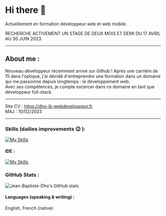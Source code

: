 # Hi there 👋

Actuellement en formation développeur web et web mobile.

RECHERCHE ACTIVEMENT UN STAGE DE DEUX MOIS ET DEMI DU 17 AVRIL AU 30 JUIN 2023.
***
## About me :

Nouveau développeur récemment arrivé sur Github !
Après une carrière de 15 dans l'optique, j'ai décidé d'entreprendre une formation dans un domaine qui me passionne depuis longtemps : le développement web.<br>
Avec ses compétences, je compte excercer dans ce domaine en tant que développeur full-stack.
***
Site CV : https://dho-jb-webdeveloppeur.fr<br>
MAJ : 10/02/2023
***
### Skills (dailies improvements :wink: ):

[![My Skills](https://skillicons.dev/icons?i=js,html,css,bootstrap,sass,jquery,nodejs,mysql,php,wordpress,figma)](https://skillicons.dev)

#### IDE : 
[![My Skills](https://skillicons.dev/icons?i=vscode)](https://skillicons.dev)

### GitHub Stats :

![Jean-Baptiste-Dho's GitHub stats](https://github-readme-stats.vercel.app/api?username=Jean-Baptiste-Dho&show_icons=true&theme=radical)

#### Languages (speaking & writing) :
English, French (native)

<!--
**Jean-Baptiste-Dho/Jean-Baptiste-Dho** is a ✨ _special_ ✨ repository because its `README.md` (this file) appears on your GitHub profile.

Here are some ideas to get you started:

- 🔭 I’m currently working on ...
- 🌱 I’m currently learning ...
- 👯 I’m looking to collaborate on ...
- 🤔 I’m looking for help with ...
- 💬 Ask me about ...
- 📫 How to reach me: ...
- 😄 Pronouns: ...
- ⚡ Fun fact: ...
-->
